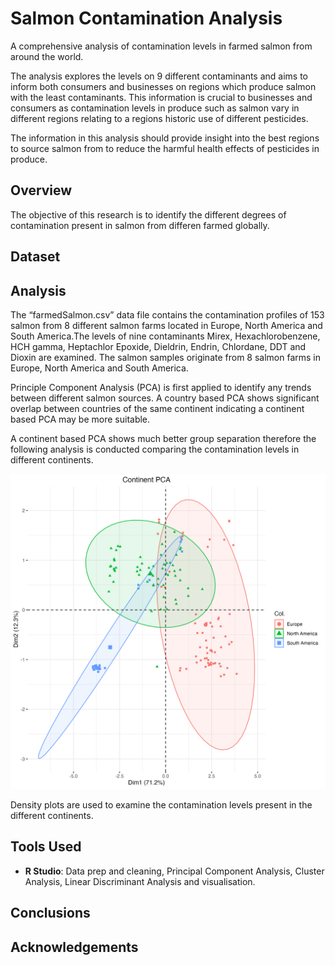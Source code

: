 # Salmon Contamination Analysis
A comprehensive analysis of contamination levels in farmed salmon from around the world. 

The analysis explores the levels on 9 different contaminants and aims to inform both consumers and businesses on regions which produce salmon with the least contaminants. This information is crucial to businesses and consumers as contamination levels in produce such as salmon vary in different regions relating to a regions historic use of different pesticides. 

The information in this analysis should provide insight into the best regions to source salmon from to reduce the harmful health effects of pesticides in produce. 

## Overview
The objective of this research is to identify the different degrees of contamination present in salmon from differen farmed globally. 

## Dataset 

## Analysis 
The “farmedSalmon.csv” data file contains the contamination profiles of 153 salmon from 8 different salmon farms located in Europe, North America and South America.The levels of nine contaminants Mirex, Hexachlorobenzene, HCH gamma, Heptachlor Epoxide, Dieldrin, Endrin, Chlordane, DDT and Dioxin are examined. The salmon samples originate from 8 salmon farms in Europe, North America and South America.

Principle Component Analysis (PCA) is first applied to identify any trends between different salmon sources. A country based PCA shows significant overlap between countries of the same continent indicating a continent based PCA may be more suitable. 


A continent based PCA shows much better group separation therefore the following analysis is conducted comparing the contamination levels in different continents.

![continent based PCA plot](salmonImages/continentPCAplot.jpg)

Density plots are used to examine the contamination levels present in the different continents. 

## Tools Used 
* **R Studio**: Data prep and cleaning, Principal Component Analysis, Cluster Analysis, Linear Discriminant Analysis and visualisation. 

## Conclusions 

## Acknowledgements
